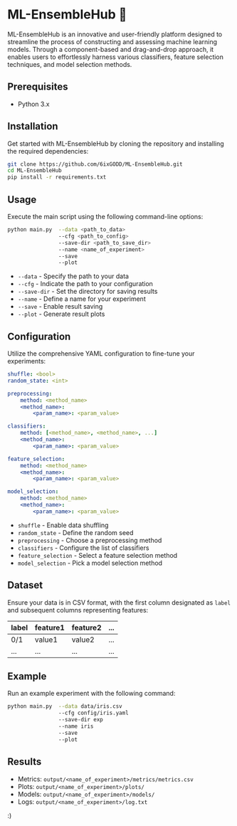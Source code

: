 # ML-EnsembleHub 🚀

ML-EnsembleHub is an innovative and user-friendly platform designed to streamline the process of constructing and assessing machine learning models. Through a component-based and drag-and-drop approach, it enables users to effortlessly harness various classifiers, feature selection techniques, and model selection methods. 

## Prerequisites
- Python 3.x

## Installation 
Get started with ML-EnsembleHub by cloning the repository and installing the required dependencies:

```bash
git clone https://github.com/6ixGODD/ML-EnsembleHub.git
cd ML-EnsembleHub
pip install -r requirements.txt
```

## Usage
Execute the main script using the following command-line options:

```bash
python main.py  --data <path_to_data> 
                --cfg <path_to_config> 
                --save-dir <path_to_save_dir> 
                --name <name_of_experiment> 
                --save 
                --plot
```

- `--data` - Specify the path to your data
- `--cfg` - Indicate the path to your configuration
- `--save-dir` - Set the directory for saving results
- `--name` - Define a name for your experiment
- `--save` - Enable result saving
- `--plot` - Generate result plots

## Configuration
Utilize the comprehensive YAML configuration to fine-tune your experiments:

```yaml
shuffle: <bool>
random_state: <int>

preprocessing:
    method: <method_name>
    <method_name>:
        <param_name>: <param_value>

classifiers:
    method: [<method_name>, <method_name>, ...]
    <method_name>:
        <param_name>: <param_value>

feature_selection:
    method: <method_name>
    <method_name>:
        <param_name>: <param_value>

model_selection:
    method: <method_name>
    <method_name>:
        <param_name>: <param_value>
```

- `shuffle` - Enable data shuffling
- `random_state` - Define the random seed
- `preprocessing` - Choose a preprocessing method
- `classifiers` - Configure the list of classifiers
- `feature_selection` - Select a feature selection method
- `model_selection` - Pick a model selection method

## Dataset 
Ensure your data is in CSV format, with the first column designated as `label` and subsequent columns representing features:

| label | feature1 | feature2 | ... |
|-------|----------|----------|-----|
| 0/1   | value1   | value2   | ... |
| ...   | ...      | ...      | ... |

## Example 
Run an example experiment with the following command:

```bash
python main.py  --data data/iris.csv 
                --cfg config/iris.yaml 
                --save-dir exp
                --name iris 
                --save 
                --plot
```

## Results 
- Metrics: `output/<name_of_experiment>/metrics/metrics.csv`
- Plots: `output/<name_of_experiment>/plots/`    
- Models: `output/<name_of_experiment>/models/`
- Logs: `output/<name_of_experiment>/log.txt`

:)